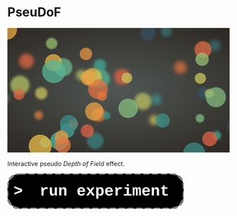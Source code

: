 # PseuDoF

[![preview](thumb.jpg)](https://diegoinacio.github.io/svg-experiments/svg-experiment-005/index.html)

Interactive pseudo _Depth of Field_ effect.

[![run experiment](../_source/run_experiment.svg)](https://diegoinacio.github.io/svg-experiments/svg-experiment-005/index.html)
